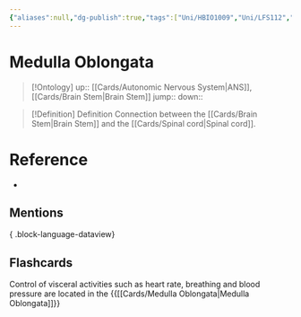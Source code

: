 ```yaml
---
{"aliases":null,"dg-publish":true,"tags":["Uni/HBIO1009","Uni/LFS112","flashcards/LFS112"],"permalink":"/cards/medulla-oblongata/","dgPassFrontmatter":true}
---
```


# Medulla Oblongata

> [!Ontology]
> up:: [[Cards/Autonomic Nervous System\|ANS]], [[Cards/Brain Stem\|Brain Stem]]
> jump::
> down:: 

> [!Definition] Definition
> Connection between the [[Cards/Brain Stem\|Brain Stem]] and the [[Cards/Spinal cord\|Spinal cord]].

# Reference

- 

## Mentions


{ .block-language-dataview}

## Flashcards

Control of visceral activities such as heart rate, breathing and blood pressure are located in the {{[[Cards/Medulla Oblongata\|Medulla Oblongata]]}}
<!--SR:!2024-05-12,6,150-->